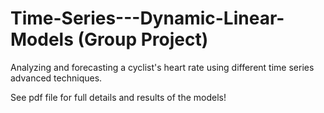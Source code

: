 # Time-Series---Dynamic-Linear-Models (Group Project)

Analyzing and forecasting a cyclist's heart rate using different time series advanced techniques. 

See pdf file for full details and results of the models!
